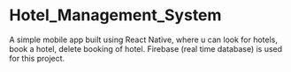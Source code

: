 # Hotel_Management_System
A simple mobile app built using React Native, where u can look for hotels, book a hotel, delete booking of hotel. Firebase (real time database) is used for this project.
